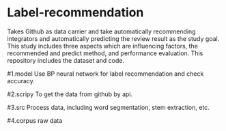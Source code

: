# Label-recommendation
Takes Github as data carrier and take automatically recommending integrators and automatically predicting the review result as the study goal. This study includes three aspects which are influencing factors, the recommended and predict method, and performance evaluation.
This repository includes the dataset and code.

#1.model
Use BP neural network for label recommendation and check accuracy.


#2.scripy
To get the data from github by api.


#3.src
Process data, including word segmentation, stem extraction, etc.


#4.corpus
raw data


